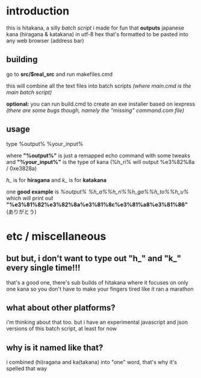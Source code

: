 # introduction
this is hitakana, a silly *batch script* i made for fun that **outputs** japanese kana (hiragana & katakana) in utf-8 hex that's formatted to be pasted into any web browser (address bar)

## building
go to **src/$real_src** and run makefiles.cmd

this will combine all the text files into batch scripts *(where main.cmd is the main batch script)*

**optional:** you can run build.cmd to create an exe installer based on iexpress *(there are some bugs though, namely the "missing" command.com file)*

## usage
type %output% %your_input%

where **"%output%"** is just a remapped echo command with some tweaks and **"%your_input%"** is the type of kana (%h_ri% will output %e3%82%8a / 0xe3828a)

*h_* is for **hiragana** and *k_* is for **katakana**

one **good example** is *%output% %h_a%%h_ri%%h_ga%%h_to%%h_u%* which will print out **"%e3%81%82%e3%82%8a%e3%81%8c%e3%81%a8%e3%81%86"** (ありがとう)

# etc / miscellaneous

## but but, i don't want to type out "h_" and "k_" every single time!!!

that's a good one, there's sub builds of hitakana where it focuses on only one kana so you don't have to make your fingers tired like it ran a marathon

## what about other platforms?

i'm thinking about that too. but i have an experimental javascript and json versions of this batch script, at least for now

## why is it named like that?
i combined (hi)ragana and ka(takana) into "one" word, that's why it's spelled that way
